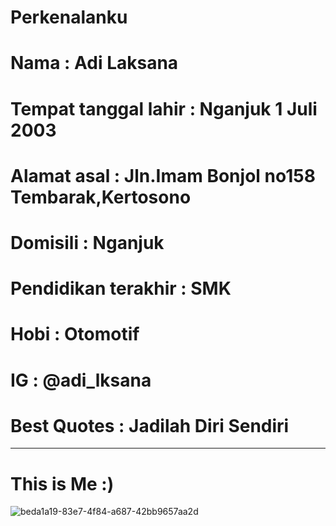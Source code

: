 # Perkenalanku

# Nama                   : Adi Laksana
# Tempat tanggal lahir   : Nganjuk 1 Juli 2003
# Alamat asal            : Jln.Imam Bonjol no158 Tembarak,Kertosono
# Domisili		 : Nganjuk
# Pendidikan terakhir    : SMK
# Hobi                   : Otomotif
# IG                     : @adi_lksana 
# Best Quotes   	 : Jadilah Diri Sendiri		  
----------------------------------------------------------------
# This is Me :) 
![beda1a19-83e7-4f84-a687-42bb9657aa2d](https://user-images.githubusercontent.com/60205273/88165209-884d6180-cc3f-11ea-96d9-b88d3e393c50.jpg)

